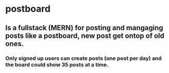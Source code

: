 # postboard
## Is a fullstack (MERN) for posting and mangaging posts like a postboard, new post get ontop of old ones.

### Only signed up users can create posts (one post per day) and the board could show 35 posts at a time.

 
